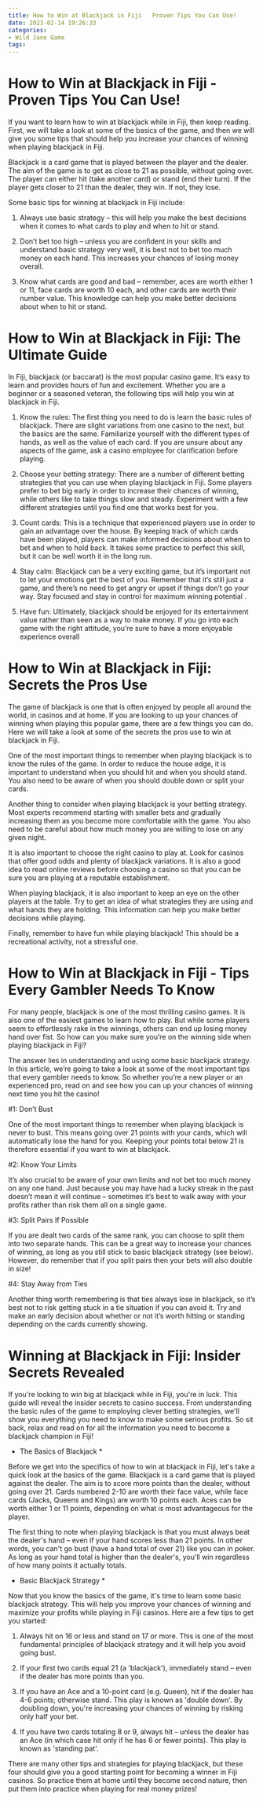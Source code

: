 ```yaml
---
title: How to Win at Blackjack in Fiji   Proven Tips You Can Use!
date: 2023-02-14 19:26:33
categories:
- Wild Jane Game
tags:
---
```



#  How to Win at Blackjack in Fiji - Proven Tips You Can Use!

If you want to learn how to win at blackjack while in Fiji, then keep reading. First, we will take a look at some of the basics of the game, and then we will give you some tips that should help you increase your chances of winning when playing blackjack in Fiji.

Blackjack is a card game that is played between the player and the dealer. The aim of the game is to get as close to 21 as possible, without going over. The player can either hit (take another card) or stand (end their turn). If the player gets closer to 21 than the dealer, they win. If not, they lose.

Some basic tips for winning at blackjack in Fiji include:

1. Always use basic strategy – this will help you make the best decisions when it comes to what cards to play and when to hit or stand.

2. Don’t bet too high – unless you are confident in your skills and understand basic strategy very well, it is best not to bet too much money on each hand. This increases your chances of losing money overall.

3. Know what cards are good and bad – remember, aces are worth either 1 or 11, face cards are worth 10 each, and other cards are worth their number value. This knowledge can help you make better decisions about when to hit or stand.

#  How to Win at Blackjack in Fiji: The Ultimate Guide 

In Fiji, blackjack (or baccarat) is the most popular casino game. It’s easy to learn and provides hours of fun and excitement. Whether you are a beginner or a seasoned veteran, the following tips will help you win at blackjack in Fiji. 

1. Know the rules: The first thing you need to do is learn the basic rules of blackjack. There are slight variations from one casino to the next, but the basics are the same. Familiarize yourself with the different types of hands, as well as the value of each card. If you are unsure about any aspects of the game, ask a casino employee for clarification before playing. 

2. Choose your betting strategy: There are a number of different betting strategies that you can use when playing blackjack in Fiji. Some players prefer to bet big early in order to increase their chances of winning, while others like to take things slow and steady. Experiment with a few different strategies until you find one that works best for you. 

3. Count cards: This is a technique that experienced players use in order to gain an advantage over the house. By keeping track of which cards have been played, players can make informed decisions about when to bet and when to hold back. It takes some practice to perfect this skill, but it can be well worth it in the long run. 

4. Stay calm: Blackjack can be a very exciting game, but it’s important not to let your emotions get the best of you. Remember that it’s still just a game, and there’s no need to get angry or upset if things don’t go your way. Stay focused and stay in control for maximum winning potential . 

5. Have fun: Ultimately, blackjack should be enjoyed for its entertainment value rather than seen as a way to make money. If you go into each game with the right attitude, you’re sure to have a more enjoyable experience overall

#  How to Win at Blackjack in Fiji: Secrets the Pros Use 

The game of blackjack is one that is often enjoyed by people all around the world, in casinos and at home. If you are looking to up your chances of winning when playing this popular game, there are a few things you can do. Here we will take a look at some of the secrets the pros use to win at blackjack in Fiji.

One of the most important things to remember when playing blackjack is to know the rules of the game. In order to reduce the house edge, it is important to understand when you should hit and when you should stand. You also need to be aware of when you should double down or split your cards.

Another thing to consider when playing blackjack is your betting strategy. Most experts recommend starting with smaller bets and gradually increasing them as you become more comfortable with the game. You also need to be careful about how much money you are willing to lose on any given night.

It is also important to choose the right casino to play at. Look for casinos that offer good odds and plenty of blackjack variations. It is also a good idea to read online reviews before choosing a casino so that you can be sure you are playing at a reputable establishment.

When playing blackjack, it is also important to keep an eye on the other players at the table. Try to get an idea of what strategies they are using and what hands they are holding. This information can help you make better decisions while playing.

Finally, remember to have fun while playing blackjack! This should be a recreational activity, not a stressful one.

#  How to Win at Blackjack in Fiji - Tips Every Gambler Needs To Know

For many people, blackjack is one of the most thrilling casino games. It is also one of the easiest games to learn how to play. But while some players seem to effortlessly rake in the winnings, others can end up losing money hand over fist. So how can you make sure you’re on the winning side when playing blackjack in Fiji?

The answer lies in understanding and using some basic blackjack strategy. In this article, we’re going to take a look at some of the most important tips that every gambler needs to know. So whether you’re a new player or an experienced pro, read on and see how you can up your chances of winning next time you hit the casino!

#1: Don’t Bust

One of the most important things to remember when playing blackjack is never to bust. This means going over 21 points with your cards, which will automatically lose the hand for you. Keeping your points total below 21 is therefore essential if you want to win at blackjack.

#2: Know Your Limits

It’s also crucial to be aware of your own limits and not bet too much money on any one hand. Just because you may have had a lucky streak in the past doesn’t mean it will continue – sometimes it’s best to walk away with your profits rather than risk them all on a single game.

#3: Split Pairs If Possible

If you are dealt two cards of the same rank, you can choose to split them into two separate hands. This can be a great way to increase your chances of winning, as long as you still stick to basic blackjack strategy (see below). However, do remember that if you split pairs then your bets will also double in size!

#4: Stay Away from Ties

Another thing worth remembering is that ties always lose in blackjack, so it’s best not to risk getting stuck in a tie situation if you can avoid it. Try and make an early decision about whether or not it’s worth hitting or standing depending on the cards currently showing.

#  Winning at Blackjack in Fiji: Insider Secrets Revealed

If you're looking to win big at blackjack while in Fiji, you're in luck. This guide will reveal the insider secrets to casino success. From understanding the basic rules of the game to employing clever betting strategies, we'll show you everything you need to know to make some serious profits. So sit back, relax and read on for all the information you need to become a blackjack champion in Fiji!

* The Basics of Blackjack *

Before we get into the specifics of how to win at blackjack in Fiji, let's take a quick look at the basics of the game. Blackjack is a card game that is played against the dealer. The aim is to score more points than the dealer, without going over 21. Cards numbered 2-10 are worth their face value, while face cards (Jacks, Queens and Kings) are worth 10 points each. Aces can be worth either 1 or 11 points, depending on what is most advantageous for the player.

The first thing to note when playing blackjack is that you must always beat the dealer's hand – even if your hand scores less than 21 points. In other words, you can't go bust (have a hand total of over 21) like you can in poker. As long as your hand total is higher than the dealer's, you'll win regardless of how many points it actually totals.

* Basic Blackjack Strategy *

Now that you know the basics of the game, it's time to learn some basic blackjack strategy. This will help you improve your chances of winning and maximize your profits while playing in Fiji casinos. Here are a few tips to get you started:

1) Always hit on 16 or less and stand on 17 or more. This is one of the most fundamental principles of blackjack strategy and it will help you avoid going bust.

2) If your first two cards equal 21 (a 'blackjack'), immediately stand – even if the dealer has more points than you.

3) If you have an Ace and a 10-point card (e.g. Queen), hit if the dealer has 4-6 points; otherwise stand. This play is known as 'double down'. By doubling down, you're increasing your chances of winning by risking only half your bet.

4) If you have two cards totaling 8 or 9, always hit – unless the dealer has an Ace (in which case hit only if he has 6 or fewer points). This play is known as 'standing pat'.


There are many other tips and strategies for playing blackjack, but these four should give you a good starting point for becoming a winner in Fiji casinos. So practice them at home until they become second nature, then put them into practice when playing for real money prizes!